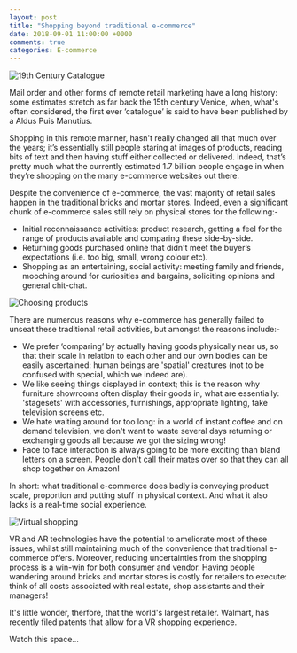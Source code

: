 ```yaml
---
layout: post
title: "Shopping beyond traditional e-commerce"
date: 2018-09-01 11:00:00 +0000
comments: true
categories: E-commerce 
---
```

![19th Century Catalogue](https://i.pinimg.com/originals/4a/1e/7a/4a1e7a9f83be13d470cf8ebf5b854e35.jpg)

Mail order and other forms of remote retail marketing have a long history: some estimates stretch as far back the 15th century Venice, when, what's often considered, the first ever ’catalogue’ is said to have been published by a Aldus Puis Manutius.

Shopping in this remote manner, hasn't really changed all that much over the years; it’s essentially still people staring at images of products, reading bits of text and then having stuff either collected or delivered. Indeed, that’s pretty much what the currently estimated 1.7 billion people engage in when they’re shopping on the many e-commerce websites out there.

Despite the convenience of e-commerce, the vast majority of retail sales happen in the traditional bricks and mortar stores. Indeed, even a significant chunk of e-commerce sales still rely on physical stores for the following:-
- Initial reconnaissance activities: product research, getting a feel for the range of products available and comparing these side-by-side.
- Returning goods purchased online that didn't meet the buyer’s expectations (i.e. too big, small, wrong colour etc).
- Shopping as an entertaining, social activity: meeting family and friends, mooching around for curiosities and bargains, soliciting opinions and general chit-chat.

![Choosing products](https://ecommerceguider.com/wp-content/uploads/2017/10/Product-demand.png)

There are numerous reasons why e-commerce has generally failed to unseat these traditional retail activities, but amongst the reasons include:-
- We prefer ‘comparing’ by actually having goods physically near us, so that their scale in relation to each other and our own bodies can be easily ascertained: human beings are 'spatial' creatures (not to be confused with special, which we indeed are).
- We like seeing things displayed in context; this is the reason why furniture showrooms often display their goods in, what are essentially: 'stagesets' with accessories, furnishings, appropriate lighting, fake television screens  etc.
- We hate waiting around for too long: in a world of instant coffee and on demand television, we don't want to waste several days returning or exchanging goods all because we got the sizing wrong!
- Face to face interaction is always going to be more exciting than bland letters on a screen. People don't call their mates over so that they can all shop together on Amazon!

In short: what traditional e-commerce does badly is conveying product scale, proportion and putting stuff in physical context. And what it also lacks is a real-time social experience.

![Virtual shopping](http://www.goblenstudio.com/wp-content/uploads/2014/10/Comercial_retail_interior_design_11.jpg)

VR and AR technologies have the potential to ameliorate most of these issues, whilst still maintaining much of the convenience that traditional e-commerce offers. Moreover, reducing uncertainties from the shopping process is a win-win for both consumer and vendor. Having people wandering around bricks and mortar stores is costly for retailers to execute: think of all costs associated with real estate, shop assistants and their managers!

It's little wonder, therfore, that the world's largest retailer. Walmart, has recently filed patents that allow for a VR shopping experience.

Watch this space...
